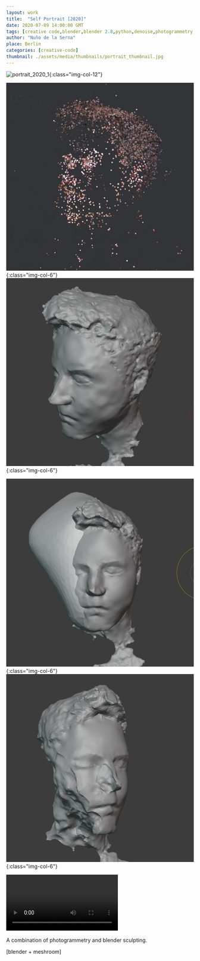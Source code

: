 ```yaml
---
layout: work
title:  "Self Portrait [2020]"
date: 2020-07-09 14:00:00 GMT
tags: [creative code,blender,blender 2.8,python,denoise,photogrammetry ,darktable,meshroom,organic,sculpture,portrait]
author: "Nuño de la Serna"
place: Berlin
categories: [creative-code]
thumbnail: ./assets/media/thumbnails/portrait_thumbnail.jpg
---
```


![portrait_2020_1](./assets/media/img/portrait_2020_1.jpg){:class="img-col-12"}

![portrait_2020_2](./assets/media/img/portrait_2020_2.jpg){:class="img-col-6"}![portrait_2020_3](./assets/media/img/portrait_2020_3.jpg){:class="img-col-6"}

![portrait_2020_4](./assets/media/img/portrait_2020_4.jpg){:class="img-col-6"}![portrait_2020_5](./assets/media/img/portrait_2020_5.jpg){:class="img-col-6"}

<video autoplay controls loop="loop">
   <source src="./assets/media/video/portrait_2020_web.webm" type="video/webm" />
</video>


A combination of photogrammetry and blender sculpting.

[blender + meshroom]
